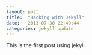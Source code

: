 ```yaml
---
layout: post
title:  "Hacking with Jekyll"
date:   2013-07-30 22:49:44
categories: jekyll update
---
```


This is the first post using jekyll.
